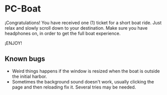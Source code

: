 # PC-Boat

¡Congratulations!
You have received one (1) ticket for a short boat ride. Just relax and slowly scroll down to your destination. Make sure you have headphones on, in order to get the full boat experience.

¡ENJOY!


## Known bugs
* Weird things happens if the window is resized when the boat is outside the initial harbor.
* Sometimes the background sound doesn't work, usually clicking the page and then reloading fix it. Several tries may be needed.